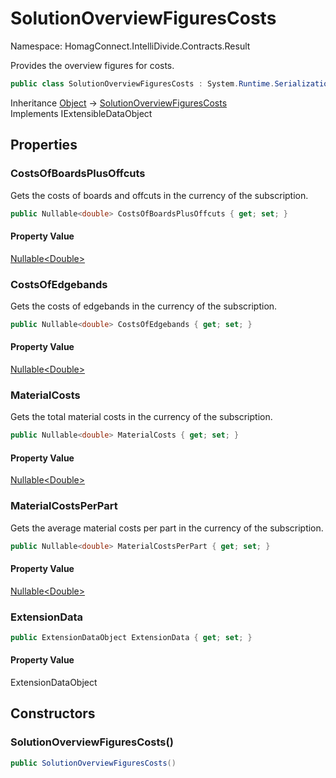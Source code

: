 # SolutionOverviewFiguresCosts

Namespace: HomagConnect.IntelliDivide.Contracts.Result

Provides the overview figures for costs.

```csharp
public class SolutionOverviewFiguresCosts : System.Runtime.Serialization.IExtensibleDataObject
```

Inheritance [Object](https://docs.microsoft.com/en-us/dotnet/api/system.object) → [SolutionOverviewFiguresCosts](./homagconnect.intellidivide.contracts.result.solutionoverviewfigurescosts.md)<br>
Implements IExtensibleDataObject

## Properties

### **CostsOfBoardsPlusOffcuts**

Gets the costs of boards and offcuts in the currency of the subscription.

```csharp
public Nullable<double> CostsOfBoardsPlusOffcuts { get; set; }
```

#### Property Value

[Nullable&lt;Double&gt;](https://docs.microsoft.com/en-us/dotnet/api/system.nullable-1)<br>

### **CostsOfEdgebands**

Gets the costs of edgebands in the currency of the subscription.

```csharp
public Nullable<double> CostsOfEdgebands { get; set; }
```

#### Property Value

[Nullable&lt;Double&gt;](https://docs.microsoft.com/en-us/dotnet/api/system.nullable-1)<br>

### **MaterialCosts**

Gets the total material costs in the currency of the subscription.

```csharp
public Nullable<double> MaterialCosts { get; set; }
```

#### Property Value

[Nullable&lt;Double&gt;](https://docs.microsoft.com/en-us/dotnet/api/system.nullable-1)<br>

### **MaterialCostsPerPart**

Gets the average material costs per part in the currency of the subscription.

```csharp
public Nullable<double> MaterialCostsPerPart { get; set; }
```

#### Property Value

[Nullable&lt;Double&gt;](https://docs.microsoft.com/en-us/dotnet/api/system.nullable-1)<br>

### **ExtensionData**



```csharp
public ExtensionDataObject ExtensionData { get; set; }
```

#### Property Value

ExtensionDataObject<br>

## Constructors

### **SolutionOverviewFiguresCosts()**

```csharp
public SolutionOverviewFiguresCosts()
```
